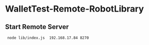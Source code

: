 # WalletTest-Remote-RobotLibrary
## Start Remote Server
```
 node lib/index.js  192.168.17.84 8270

```
